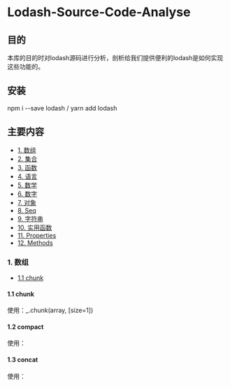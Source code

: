 # Lodash-Source-Code-Analyse

## 目的

本库的目的时对lodash源码进行分析，剖析给我们提供便利的lodash是如何实现这些功能的。

## 安装

npm i --save lodash / yarn add lodash

## 主要内容
- [1. 数组](#1-数组)
- [2. 集合](#2-集合)
- [3. 函数](#3-函数)
- [4. 语言](#4-语言)
- [5. 数学](#5-数学)
- [6. 数字](#6-数字)
- [7. 对象](#7-对象)
- [8. Seq](#8-Seq)
- [9. 字符串](#9-字符串)
- [10. 实用函数](#10-实用函数)
- [11. Properties](#11-Properties)
- [12. Methods](#12-Methods)
### 1. 数组
- [1.1 chunk](#1.1-chunk)

#### 1.1 chunk

使用：_.chunk(array, [size=1])


#### 1.2 compact

使用：

#### 1.3 concat

使用：

